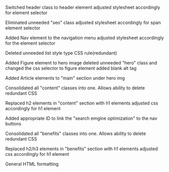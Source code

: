 Switched header class to header element
    adjusted stylesheet accordingly for element selector

Eliminated unneeded "seo" class
    adjusted stylesheet accordingly for span element selector

Added Nav element to the navigation menu
    adjusted stylesheet accordingly for the element selector

Deleted unneeded list style type CSS rule(redundant)

Added Figure element to hero image
    deleted unneeded "hero" class and changed the css selector to figure element
    added blank alt tag

Added Article elements to "main" section under hero img

Consolidated all "content" classes into one.
    Allows ability to delete redundant CSS

Replaced h2 elements in "content" section with h1 elements
    adjusted css accordingly for h1 element

Added appropriate ID to link the "search emgine optimization" to the nav buttons

Consolidated all "benefits" classes into one.
    Allows ability to delete redundant CSS

Replaced h2/h3 elements in "benefits" section with h1 elements
    adjusted css accordingly for h1 element

General HTML formatting